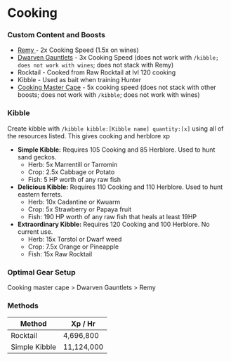 # Cooking

### Custom Content and Boosts

* [Remy ](https://bso-wiki.oldschool.gg/custom-items/pets)- 2x Cooking Speed (1.5x on wines)
* [Dwarven Gauntlets](../custom-items/equippables.md#dwarven-tools) - 3x Cooking Speed (does not work with `/kibble; does not work with wines`; does not stack with Remy)
* Rocktail - Cooked from Raw Rocktail at lvl 120 cooking
* Kibble - Used as bait when training Hunter
* [Cooking Master Cape](../custom-items/equippables.md#master-capes) - 5x cooking speed (does not stack with other boosts; does not work with `/kibble`; does not work with wines)

### Kibble

Create kibble with `/kibble kibble:[Kibble name] quantity:[x]` using all of the resources listed. This gives cooking and herblore xp

* **Simple Kibble:** Requires 105 Cooking and 85 Herblore. Used to hunt sand geckos.
  * Herb: 5x Marrentill or Tarromin
  * Crop: 2.5x Cabbage or Potato
  * Fish: 5 HP worth of any raw fish
* **Delicious Kibble:** Requires 110 Cooking and 110 Herblore. Used to hunt eastern ferrets.
  * Herb: 10x Cadantine or Kwuarm
  * Crop: 5x Strawberry or Papaya fruit
  * Fish: 190 HP worth of any raw fish that heals at least 19HP
* **Extraordinary Kibble:** Requires 120 Cooking and 100 Herblore. No current use.
  * Herb: 15x Torstol or Dwarf weed
  * Crop: 7.5x Orange or Pineapple
  * Fish: 15x Raw Rocktail

### Optimal Gear Setup

Cooking master cape > Dwarven Gauntlets > Remy

### Methods

| Method        | Xp / Hr    |
| ------------- | ---------- |
| Rocktail      | 4,696,800  |
| Simple Kibble | 11,124,000 |

